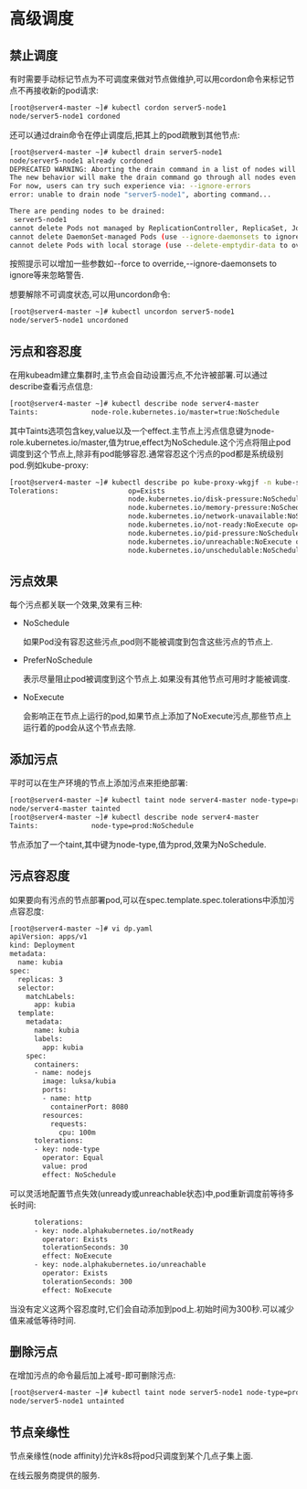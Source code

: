 # 高级调度

## 禁止调度

有时需要手动标记节点为不可调度来做对节点做维护,可以用cordon命令来标记节点不再接收新的pod请求:

```sh
[root@server4-master ~]# kubectl cordon server5-node1
node/server5-node1 cordoned
```

还可以通过drain命令在停止调度后,把其上的pod疏散到其他节点:

```sh
[root@server4-master ~]# kubectl drain server5-node1 
node/server5-node1 already cordoned
DEPRECATED WARNING: Aborting the drain command in a list of nodes will be deprecated in v1.23.
The new behavior will make the drain command go through all nodes even if one or more nodes failed during the drain.
For now, users can try such experience via: --ignore-errors
error: unable to drain node "server5-node1", aborting command...

There are pending nodes to be drained:
 server5-node1
cannot delete Pods not managed by ReplicationController, ReplicaSet, Job, DaemonSet or StatefulSet (use --force to override): bar/test, default/host-pid, default/pod-host-network, default/pod-privileged, foo/test
cannot delete DaemonSet-managed Pods (use --ignore-daemonsets to ignore): calico-system/calico-node-2cp86, kube-system/kube-proxy-fnvff
cannot delete Pods with local storage (use --delete-emptydir-data to override): default/pod-readonly
```

按照提示可以增加一些参数如--force to override,--ignore-daemonsets to ignore等来忽略警告.

想要解除不可调度状态,可以用uncordon命令:

```sh
[root@server4-master ~]# kubectl uncordon server5-node1
node/server5-node1 uncordoned
```



## 污点和容忍度

在用kubeadm建立集群时,主节点会自动设置污点,不允许被部署.可以通过describe查看污点信息:

```sh
[root@server4-master ~]# kubectl describe node server4-master 
Taints:             node-role.kubernetes.io/master=true:NoSchedule
```

其中Taints选项包含key,value以及一个effect.主节点上污点信息键为node-role.kubernetes.io/master,值为true,effect为NoSchedule.这个污点将阻止pod调度到这个节点上,除非有pod能够容忍.通常容忍这个污点的pod都是系统级别pod.例如kube-proxy:

```sh
[root@server4-master ~]# kubectl describe po kube-proxy-wkgjf -n kube-system
Tolerations:                 op=Exists
                             node.kubernetes.io/disk-pressure:NoSchedule op=Exists
                             node.kubernetes.io/memory-pressure:NoSchedule op=Exists
                             node.kubernetes.io/network-unavailable:NoSchedule op=Exists
                             node.kubernetes.io/not-ready:NoExecute op=Exists
                             node.kubernetes.io/pid-pressure:NoSchedule op=Exists
                             node.kubernetes.io/unreachable:NoExecute op=Exists
                             node.kubernetes.io/unschedulable:NoSchedule op=Exists
```



## 污点效果

每个污点都关联一个效果,效果有三种:

- NoSchedule

  如果Pod没有容忍这些污点,pod则不能被调度到包含这些污点的节点上.

- PreferNoSchedule

  表示尽量阻止pod被调度到这个节点上.如果没有其他节点可用时才能被调度.

- NoExecute

  会影响正在节点上运行的pod,如果节点上添加了NoExecute污点,那些节点上运行着的pod会从这个节点去除.



## 添加污点

平时可以在生产环境的节点上添加污点来拒绝部署:

```sh
[root@server4-master ~]# kubectl taint node server4-master node-type=prod:NoSchedule
node/server4-master tainted
[root@server4-master ~]# kubectl describe node server4-master 
Taints:             node-type=prod:NoSchedule
```

节点添加了一个taint,其中键为node-type,值为prod,效果为NoSchedule.



## 污点容忍度

如果要向有污点的节点部署pod,可以在spec.template.spec.tolerations中添加污点容忍度:

```sh
[root@server4-master ~]# vi dp.yaml 
apiVersion: apps/v1
kind: Deployment
metadata:
  name: kubia
spec:
  replicas: 3
  selector:
    matchLabels:
      app: kubia
  template:
    metadata:
      name: kubia
      labels:
        app: kubia
    spec:
      containers:
      - name: nodejs
        image: luksa/kubia
        ports:
        - name: http
          containerPort: 8080
        resources:
          requests:
            cpu: 100m
      tolerations:
      - key: node-type
        operator: Equal
        value: prod
        effect: NoSchedule
```

可以灵活地配置节点失效(unready或unreachable状态)中,pod重新调度前等待多长时间:

```sh
      tolerations:
      - key: node.alphakubernetes.io/notReady
        operator: Exists
        tolerationSeconds: 30
        effect: NoExecute
      - key: node.alphakubernetes.io/unreachable
        operator: Exists
        tolerationSeconds: 300
        effect: NoExecute
```

当没有定义这两个容忍度时,它们会自动添加到pod上.初始时间为300秒.可以减少值来减低等待时间.



## 删除污点

在增加污点的命令最后加上减号-即可删除污点:

```sh
[root@server4-master ~]# kubectl taint node server5-node1 node-type=prod:NoSchedule-
node/server5-node1 untainted
```



## 节点亲缘性

节点亲缘性(node affinity)允许k8s将pod只调度到某个几点子集上面.

在线云服务商提供的服务.

